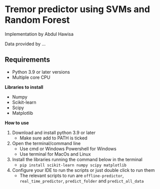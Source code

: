 # Tremor predictor using SVMs and Random Forest

Implementation by Abdul Hawisa

Data provided by ...

## Requirements

- Python 3.9 or later versions
- Multiple core CPU

**Libraries to install**

- Numpy
- Scikit-learn
- Scipy
- Matplotlib

**How to use**

1. Download and install python 3.9 or later
    - Make sure add to PATH is ticked
2. Open the terminal/command line
    - Use cmd or Windows Powershell for Windows
    - Use terminal for MacOs and Linux
3. Install the libraries running the command below in the terminal
    - `pip install scikit-learn numpy scipy matplotlib`
4. Configure your IDE to run the scripts or just double click to run them
    - The relevant scripts to run are `offline-predictor`, `real_time_predictor`, `predict_folder` and `predict_all_data`
